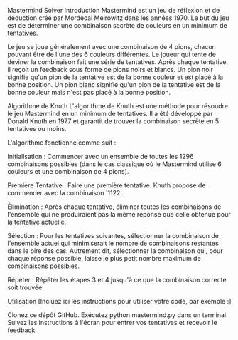 Mastermind Solver
Introduction
Mastermind est un jeu de réflexion et de déduction créé par Mordecai Meirowitz dans les années 1970. Le but du jeu est de déterminer une combinaison secrète de couleurs en un minimum de tentatives.

Le jeu se joue généralement avec une combinaison de 4 pions, chacun pouvant être de l'une des 6 couleurs différentes. Le joueur qui tente de deviner la combinaison fait une série de tentatives. Après chaque tentative, il reçoit un feedback sous forme de pions noirs et blancs. Un pion noir signifie qu'un pion de la tentative est de la bonne couleur et est placé à la bonne position. Un pion blanc signifie qu'un pion de la tentative est de la bonne couleur mais n'est pas placé à la bonne position.

Algorithme de Knuth
L'algorithme de Knuth est une méthode pour résoudre le jeu Mastermind en un minimum de tentatives. Il a été développé par Donald Knuth en 1977 et garantit de trouver la combinaison secrète en 5 tentatives ou moins.

L'algorithme fonctionne comme suit :

Initialisation : Commencer avec un ensemble de toutes les 1296 combinaisons possibles (dans le cas classique où le Mastermind utilise 6 couleurs et une combinaison de 4 pions).

Première Tentative : Faire une première tentative. Knuth propose de commencer avec la combinaison '1122'.

Élimination : Après chaque tentative, éliminer toutes les combinaisons de l'ensemble qui ne produiraient pas la même réponse que celle obtenue pour la tentative actuelle.

Sélection : Pour les tentatives suivantes, sélectionner la combinaison de l'ensemble actuel qui minimiserait le nombre de combinaisons restantes dans le pire des cas. Autrement dit, sélectionner la combinaison qui, pour chaque réponse possible, laisse le plus petit nombre maximum de combinaisons possibles.

Répéter : Répéter les étapes 3 et 4 jusqu'à ce que la combinaison correcte soit trouvée.

Utilisation
[Incluez ici les instructions pour utiliser votre code, par exemple :]

Clonez ce dépôt GitHub.
Exécutez python mastermind.py dans un terminal.
Suivez les instructions à l'écran pour entrer vos tentatives et recevoir le feedback.